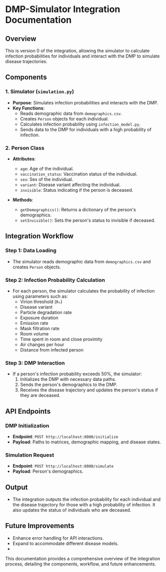 # DMP-Simulator Integration Documentation

## Overview

This is version 0 of the integration, allowing the simulator to calculate infection probabilities for individuals and interact with the DMP to simulate disease trajectories.

## Components

### 1. Simulator (`simulation.py`)
- **Purpose**: Simulates infection probabilities and interacts with the DMP.
- **Key Functions**:
  - Reads demographic data from `demographics.csv`.
  - Creates `Person` objects for each individual.
  - Calculates infection probability using `infection_model.py`.
  - Sends data to the DMP for individuals with a high probability of infection.

### 2. Person Class
- **Attributes**:
  - `age`: Age of the individual.
  - `vaccination_status`: Vaccination status of the individual.
  - `sex`: Sex of the individual.
  - `variant`: Disease variant affecting the individual.
  - `invisible`: Status indicating if the person is deceased.

- **Methods**:
  - `getDemographics()`: Returns a dictionary of the person's demographics.
  - `setInvisible()`: Sets the person's status to invisible if deceased.

## Integration Workflow

### Step 1: Data Loading
- The simulator reads demographic data from `demographics.csv` and creates `Person` objects.

### Step 2: Infection Probability Calculation
- For each person, the simulator calculates the probability of infection using parameters such as:
  - Virion threshold (`R₀`)
  - Disease variant
  - Particle degradation rate
  - Exposure duration
  - Emission rate
  - Mask filtration rate
  - Room volume
  - Time spent in room and close proximity
  - Air changes per hour
  - Distance from infected person

### Step 3: DMP Interaction
- If a person's infection probability exceeds 50%, the simulator:
  1. Initializes the DMP with necessary data paths.
  2. Sends the person's demographics to the DMP.
  3. Receives the disease trajectory and updates the person's status if they are deceased.

## API Endpoints

### DMP Initialization
- **Endpoint**: `POST http://localhost:8000/initialize`
- **Payload**: Paths to matrices, demographic mapping, and disease states.

### Simulation Request
- **Endpoint**: `POST http://localhost:8000/simulate`
- **Payload**: Person's demographics.

## Output
- The integration outputs the infection probability for each individual and the disease trajectory for those with a high probability of infection. It also updates the status of individuals who are deceased.

## Future Improvements
- Enhance error handling for API interactions.
- Expand to accommodate different disease models.
- 

This documentation provides a comprehensive overview of the integration process, detailing the components, workflow, and future enhancements. 